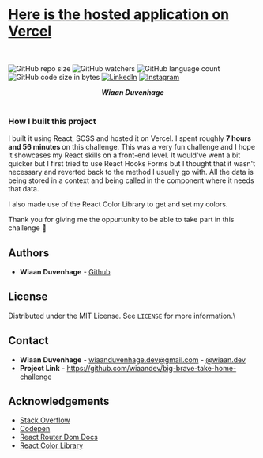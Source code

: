 # [Here is the hosted application on Vercel](https://big-brave-take-home-challenge.vercel.app/)
<br />

![GitHub repo size](https://img.shields.io/github/repo-size/wiaandev/big-brave-take-home-challenge?color=yellow)
![GitHub watchers](https://img.shields.io/github/watchers/wiaandev/big-brave-take-home-challenge?color=blue)
![GitHub language count](https://img.shields.io/github/languages/count/wiaandev/big-brave-take-home-challenge?color=aquamarine)
![GitHub code size in bytes](https://img.shields.io/github/languages/code-size/wiaandev/big-brave-take-home-challenge?color=white)
[![LinkedIn][linkedin-shield]][linkedin-url]
[![Instagram][instagram-shield]][instagram-url]

<h5 align="center" style="padding:0;margin:0;">Wiaan Duvenhage</h5>
</br>
<p align="center">

### How I built this project
I built it using React, SCSS and hosted it on Vercel. I spent roughly <b>7 hours and 56 minutes </b> on this challenge. This was a very fun challenge and I hope it showcases my React skills on a front-end level. It would've went a bit quicker but I first tried to use React Hooks Forms but I thought that it wasn't necessary and reverted back to the method I usually go with. All the data is being stored in a context and being called in the component where it needs that data.

I also made use of the React Color Library to get and set my colors.

Thank you for giving me the oppurtunity to be able to take part in this challenge 💫


<!-- AUTHORS -->

## Authors

- **Wiaan Duvenhage** - [Github](https://github.com/wiaandev)

<!-- LICENSE -->

## License

Distributed under the MIT License. See `LICENSE` for more information.\

<!-- LICENSE -->

## Contact

- **Wiaan Duvenhage** - [wiaanduvenhage.dev@gmail.com](mailto:wiaanduvenhage.dev@gmail.com) - [@wiaan.dev](https://www.instagram.com/wiaan.dev/)
- **Project Link** - https://github.com/wiaandev/big-brave-take-home-challenge

<!-- ACKNOWLEDGEMENTS -->

## Acknowledgements

<!-- all resources that you used and Acknowledgements here -->
<!-- TODO Change this -->

- [Stack Overflow](https://stackoverflow.com/)
- [Codepen](https://codepen.io/)
- [React Router Dom Docs](https://reactrouter.com/en/main)
- [React Color Library](https://www.npmjs.com/package/react-color)

[image1]: assets/readme-assets/about-project.jpg
[image2]: assets/readme-assets/login-signup.jpg
[image3]: assets/readme-assets/competitions.jpg
[image4]: assets/readme-assets/pets.jpg
[image5]: assets/readme-assets/competition.jpg
[image6]: assets/readme-assets/vote.jpg
[image7]: assets/readme-assets/leaderboard.jpg
[image8]: assets/readme-assets/wireframes.png
[image9]: assets/readme-assets/database.png
[image10]: assets/readme-assets/user-flow.png
[image11]: Images/mockup2.jpg
[image12]: Images/mockup3.jpg
[image13]: Images/mockup4.jpg
[linkedin-shield]: https://img.shields.io/badge/-LinkedIn-black.svg?style=flat-square&logo=linkedin&colorB=555
[linkedin-url]: https://www.linkedin.com/in/wiaan-duvenhage-95118823a/
[instagram-shield]: https://img.shields.io/badge/-Instagram-black.svg?style=flat-square&logo=instagram&colorB=555
[instagram-url]: https://www.instagram.com/wiaan.dev/

